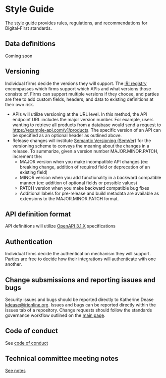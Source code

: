 # Style Guide

The style guide provides rules, regulations, and recommendations for Digital-First standards.

## Data definitions

Coming soon

## Versioning

Individual firms decide the versions they will support.
The [IRI registry](#) encompasses which firms support which APIs and what versions those consiste of. Firms can support multiple versions if they choose, and parties are free to add custom fields, headers, and data to existing definitions at their own risk.

- APIs will utilize versioning at the URL level. In this method, the API endpoint URL includes the major version number. For example, users wanting to retrieve all products from a database would send a request to https://example-api.com/v1/products. The specific version of an API can be specified as an optional header as outlined above.
- Release changes will institute [Semantic Versioning (SemVer)](https://semver.org/) for the versioning scheme to conveys the meaning about the changes in a release. To summarize, given a version number MAJOR.MINOR.PATCH, increment the:
  - MAJOR version when you make incompatible API changes (ex: breaking change, addition of required field or deprecation of an existing field)
  - MINOR version when you add functionality in a backward compatible manner (ex: addition of optional fields or possible values)
  - PATCH version when you make backward compatible bug fixes
  - Additional labels for pre-release and build metadata are available as extensions to the MAJOR.MINOR.PATCH format.

## API definition format

API definitions will utilize [OpenAPI 3.1.X](https://swagger.io/specification/) specifications

## Authentication

Individual firms decide the authentication mechanism they will support. Parties are free to decide how their integrations will authenticate with one another.

## Change subsmissions and reporting issues and bugs

Security issues and bugs should be reported directly to Katherine Dease kdease@irionline.org. Issues and bugs can be reported directly within the issues tab of a repository. Change requests should follow the standards governance workflow outlined on the [main page](https://github.com/Insured-Retirement-Institute).

## Code of conduct

See [code of conduct](https://github.com/Insured-Retirement-Institute/Style-Guide/blob/main/CODE_OF_CONDUCT.md)

## Technical committee meeting notes

[See notes](https://github.com/Insured-Retirement-Institute/Style-Guide/tree/main/Technical%20Committee%20Meeting%20Notes)
